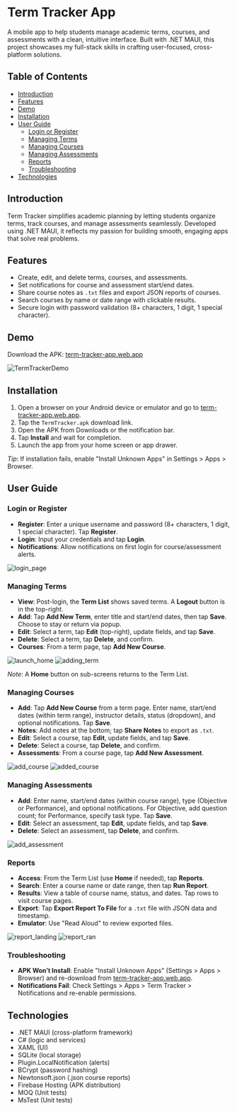 # Term Tracker App

A mobile app to help students manage academic terms, courses, and assessments with a clean, intuitive interface. Built with .NET MAUI, this project showcases my full-stack skills in crafting user-focused, cross-platform solutions.

## Table of Contents
- [Introduction](#introduction)
- [Features](#features)
- [Demo](#demo)
- [Installation](#installation)
- [User Guide](#user-guide)
  - [Login or Register](#login-or-register)
  - [Managing Terms](#managing-terms)
  - [Managing Courses](#managing-courses)
  - [Managing Assessments](#managing-assessments)
  - [Reports](#reports)
  - [Troubleshooting](#troubleshooting)
- [Technologies](#technologies)

## Introduction

Term Tracker simplifies academic planning by letting students organize terms, track courses, and manage assessments seamlessly. Developed using .NET MAUI, it reflects my passion for building smooth, engaging apps that solve real problems.

## Features

- Create, edit, and delete terms, courses, and assessments.
- Set notifications for course and assessment start/end dates.
- Share course notes as `.txt` files and export JSON reports of courses.
- Search courses by name or date range with clickable results.
- Secure login with password validation (8+ characters, 1 digit, 1 special character).

## Demo

Download the APK: [term-tracker-app.web.app](https://term-tracker-app.web.app)  

![TermTrackerDemo](https://github.com/user-attachments/assets/5ca64b52-7adb-41f0-ab82-a3f12ee9ff57)


## Installation

1. Open a browser on your Android device or emulator and go to [term-tracker-app.web.app](https://term-tracker-app.web.app).
2. Tap the `TermTracker.apk` download link.
3. Open the APK from Downloads or the notification bar.
4. Tap **Install** and wait for completion.
5. Launch the app from your home screen or app drawer.

*Tip*: If installation fails, enable "Install Unknown Apps" in Settings > Apps > Browser.

## User Guide

### Login or Register

- **Register**: Enter a unique username and password (8+ characters, 1 digit, 1 special character). Tap **Register**.
- **Login**: Input your credentials and tap **Login**.
- **Notifications**: Allow notifications on first login for course/assessment alerts.

![login_page](https://github.com/user-attachments/assets/450cd8d8-125f-4662-92f8-aca1ac5b408a)

### Managing Terms

- **View**: Post-login, the **Term List** shows saved terms. A **Logout** button is in the top-right.
- **Add**: Tap **Add New Term**, enter title and start/end dates, then tap **Save**. Choose to stay or return via popup.
- **Edit**: Select a term, tap **Edit** (top-right), update fields, and tap **Save**.
- **Delete**: Select a term, tap **Delete**, and confirm.
- **Courses**: From a term page, tap **Add New Course**.

![launch_home](https://github.com/user-attachments/assets/d93707b1-483b-4882-ba6a-0747eb83b3c4)
![adding_term](https://github.com/user-attachments/assets/2557b2ea-b5e8-47d2-8ddb-07908d393746)


*Note*: A **Home** button on sub-screens returns to the Term List.

### Managing Courses

- **Add**: Tap **Add New Course** from a term page. Enter name, start/end dates (within term range), instructor details, status (dropdown), and optional notifications. Tap **Save**.
- **Notes**: Add notes at the bottom; tap **Share Notes** to export as `.txt`.
- **Edit**: Select a course, tap **Edit**, update fields, and tap **Save**.
- **Delete**: Select a course, tap **Delete**, and confirm.
- **Assessments**: From a course page, tap **Add New Assessment**.

![add_course](https://github.com/user-attachments/assets/03076a34-ca7c-4e35-b2ce-8d5aa612a883)
![added_course](https://github.com/user-attachments/assets/e4d2b4a0-c92b-4100-b0d4-1183c9d8e09b)


### Managing Assessments

- **Add**: Enter name, start/end dates (within course range), type (Objective or Performance), and optional notifications. For Objective, add question count; for Performance, specify task type. Tap **Save**.
- **Edit**: Select an assessment, tap **Edit**, update fields, and tap **Save**.
- **Delete**: Select an assessment, tap **Delete**, and confirm.
  
![add_assessment](https://github.com/user-attachments/assets/e379892d-2a2f-43e5-a357-e2f0d9dc2658)

### Reports

- **Access**: From the Term List (use **Home** if needed), tap **Reports**.
- **Search**: Enter a course name or date range, then tap **Run Report**.
- **Results**: View a table of course name, status, and dates. Tap rows to visit course pages.
- **Export**: Tap **Export Report To File** for a `.txt` file with JSON data and timestamp.
- **Emulator**: Use "Read Aloud" to review exported files.
  
![report_landing](https://github.com/user-attachments/assets/35f81f35-3b50-43e5-b2ee-3bb782048f41)
![report_ran](https://github.com/user-attachments/assets/5faf0406-b51f-48e4-b547-e765a8a2c364)

### Troubleshooting

- **APK Won’t Install**: Enable "Install Unknown Apps" (Settings > Apps > Browser) and re-download from [term-tracker-app.web.app](https://term-tracker-app.web.app).
- **Notifications Fail**: Check Settings > Apps > Term Tracker > Notifications and re-enable permissions.

## Technologies

- .NET MAUI (cross-platform framework)
- C# (logic and services)
- XAML (UI)
- SQLite (local storage)
- Plugin.LocalNotification (alerts)
- BCrypt (password hashing)
- Newtonsoft.json (.json course reports)
- Firebase Hosting (APK distribution)
- MOQ (Unit tests)
- MsTest (Unit tests)

